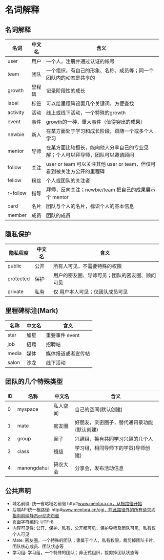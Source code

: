 # 名词解释

## 名词解释
名词 | 中文名 | 含义
----|----|----
user | 用户 | 一个人，注册并通过认证的帐号
team | 团队 | 一个组织，有自己的形象、名称、成员等；同一个团队内的动态是共享的
growth | 里程碑 | 记录阶段性的成长
label | 标签 | 可以给里程碑设置几个关键词，方便查找
activity | 活动 | 线上或线下活动，一个特殊的growth
event | 事件 | growth的一种，重大事件（值得突出的成果）
newbie | 新人 | 在某方面处于学习和成长阶段，跟随一个或多个人学习
mentor | 导师 | 在某方面比较擅长，能向他人分享自己的专业见解；个人可以拜导师，团队可以邀请顾问
follow | 关注 |  user or team 可以关注其他 user or team，但仅可看到被关注方公开的里程碑
fellow | 粉丝 | 个人或团队的关注者
r-follow | 指导 | 拜师，反向关注；newbie/team 把自己的成果展示个 mentor
card | 名片 | 团队与个人的名片，标识个人的基本信息
member | 成员 | 团队的成员

## 隐私保护
隐私程度 | 中文名 | 含义
----|----|----
public | 公开 | 所有人可见，不需要特殊的权限
protected | 保护 | 用户的密友圈、导师可见；团队的密友圈、顾问可见
private | 私有 | 仅 用户本人可见；仅团队成员可见

## 里程碑标注(Mark)
名称 | 中文名 | 含义
----|----|----
star | 加星 | 重要事件 event
job | 招聘 | 招聘帖
media | 媒体 | 媒体报道或者宣传帖
salon | 沙龙 | 线下活动

## 团队的几个特殊类型
ID | 名称 | 中文名 | 含义
----|----|----|----
0 | myspace | 私人空间 | 自己的空间(默认创建)
1 | mate | 密友圈| 好朋友，亲密圈子，替代通讯录功能(默认创建)
2 | group | 圈子 | 兴趣组，拥有共同学习兴趣的几个人
3 | class | 班级 | 学习组，相同导师下的学员(导师创建)
4 | manongdahui | 码农大会 | 分享会，发布活动信息

## 公共声明
* 域名前缀: 统一省略域名前缀 http#www.mentora.cn，从根路径开始
* 后端API统一根路径: http#www.mentora.cn/cgi，除此路径外的所有请求均指向前端静态or动态页面
* 页面字符编码: UTF-8
* 内容可见性: 公开、保护、私有，公开都可见，保护导师及团队可见，私有仅个人可见
* Mate: 密友圈，一个特殊的团队；隶属于个人，私有权限，裁剪掉团队卡片、团队核心成员、团队状态等
* 学习组: 学习组，一个特殊的团队；非正式组织，裁剪掉团队状态等
